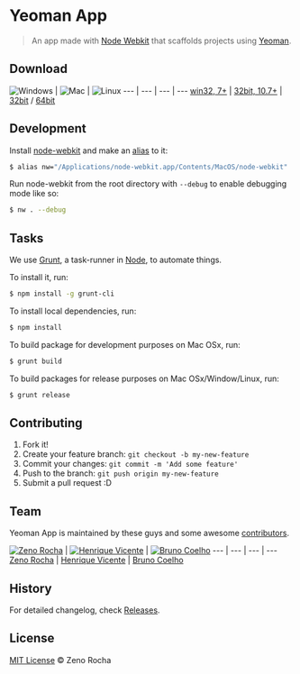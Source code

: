 # Yeoman App

<!-- [![Build Status](https://secure.travis-ci.org/zenorocha/yeoman-app.png?branch=master)](https://travis-ci.org/zenorocha/yeoman-app) [![NPM version](https://badge.fury.io/js/yeoman-app.png)](http://badge.fury.io/js/yeoman-app) [![Dependency Status](https://david-dm.org/zenorocha/yeoman-app.png)](https://david-dm.org/zenorocha/yeoman-app) -->

> An app made with [Node Webkit](https://github.com/rogerwang/node-webkit) that scaffolds projects using [Yeoman](https://github.com/yeoman/yeoman).

## Download

![Windows](http://f.cl.ly/items/1H0O3m1s0c0Q3E302c0e/win.png) | ![Mac](http://f.cl.ly/items/303x3T0l1g40333z0H0x/mac.png) | ![Linux](http://f.cl.ly/items/3d1o293v402R1z0G2o3g/lin.png)
--- | --- | --- | ---
[win32, 7+](#) | [32bit, 10.7+](#) | [32bit](#) / [64bit](#)

## Development

Install [node-webkit](https://github.com/rogerwang/node-webkit) and make an [alias](https://github.com/rogerwang/node-webkit/wiki/How-to-run-apps) to it:

```sh
$ alias nw="/Applications/node-webkit.app/Contents/MacOS/node-webkit"
```

Run node-webkit from the root directory with `--debug` to enable debugging mode like so:

```sh
$ nw . --debug
```

## Tasks

We use [Grunt](http://gruntjs.com/), a task-runner in [Node](http://nodejs.org/), to automate things.

To install it, run:

```sh
$ npm install -g grunt-cli
```

To install local dependencies, run:

```sh
$ npm install
```

To build package for development purposes on Mac OSx, run:

```sh
$ grunt build
```

To build packages for release purposes on Mac OSx/Window/Linux, run:

```sh
$ grunt release
```

## Contributing

1. Fork it!
2. Create your feature branch: `git checkout -b my-new-feature`
3. Commit your changes: `git commit -m 'Add some feature'`
4. Push to the branch: `git push origin my-new-feature`
5. Submit a pull request :D

## Team

Yeoman App is maintained by these guys and some awesome [contributors](https://github.com/zenorocha/yeoman-app/graphs/contributors).

[![Zeno Rocha](http://gravatar.com/avatar/e190023b66e2b8aa73a842b106920c93?s=70)](https://github.com/zenorocha/) | [![Henrique Vicente](http://gravatar.com/avatar/5733fd332f2a0da11931e0e73ddfb20d?s=70)](https://github.com/henvic/) | [![Bruno Coelho](http://gravatar.com/avatar/1f90c690b534779560d3bfdb23772915?s=70)](https://github.com/brunocoelho/)
--- | --- | --- | ---
[Zeno Rocha](https://github.com/zenorocha/) | [Henrique Vicente](https://github.com/henvic/) | [Bruno Coelho](https://github.com/brunocoelho/)

## History

For detailed changelog, check [Releases](https://github.com/zenorocha/yeoman-app/releases).

## License

[MIT License](http://zenorocha.mit-license.org/) © Zeno Rocha
